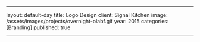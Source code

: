---

layout: default-day
title: Logo Design
client: Signal Kitchen
image: /assets/images/projects/overnight-olabf.gif
year: 2015
categories: [Branding]
published: true

---